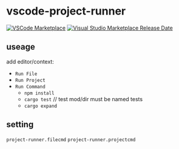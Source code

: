 # vscode-project-runner

[![VSCode Marketplace](https://img.shields.io/static/v1?label=&labelColor=2c2c32&message=VSCode%20Marketplace&color=007acc&logo=visualstudiocode)](https://marketplace.visualstudio.com/items?itemName=munch1182.vscode-munch1182-runner)
[![Visual Studio Marketplace Release Date](https://img.shields.io/visual-studio-marketplace/release-date/munch1182.vscode-munch1182-runner)](https://marketplace.visualstudio.com/items?itemName=munch1182.vscode-munch1182-runner)

## useage

add editor/context:

- `Run File`
- `Run Project`
- `Run Command`
    - `npm install`
    - `cargo test` // test mod/dir must be named tests
    - `cargo expand`

## setting

`project-runner.filecmd`
`project-runner.projectcmd`
